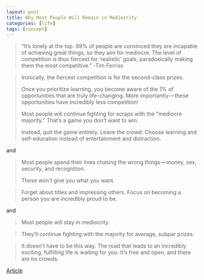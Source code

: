 ```yaml
---
layout: post
title: Why Most People Will Remain in Mediocrity
categories: [life]
tags: [concept]
---
```

> “It’s lonely at the top. 99% of people are convinced they are incapable of achieving great things, so they aim for mediocre. The level of competition is thus fiercest for ‘realistic’ goals, paradoxically making them the most competitive.”
-Tim Ferriss

> Ironically, the fiercest competition is for the second-class prizes.
>
> Once you prioritize learning, you become aware of the 1% of opportunities that are truly life-changing. More importantly — these opportunities have incredibly less competition!
>
> Most people will continue fighting for scraps with the “mediocre majority.” That’s a game you don’t want to win.
>
> Instead, quit the game entirely. Leave the crowd. Choose learning and self-education instead of entertainment and distraction.

and

>Most people spend their lives chasing the wrong things — money, sex, security, and recognition.
>
>These won’t give you what you want.

>Forget about titles and impressing others. Focus on becoming a person you are incredibly proud to be.


and

> Most people will stay in mediocrity.

> They’ll continue fighting with the majority for average, subpar prizes.

> It doesn’t have to be this way. The road that leads to an incredibly exciting, fulfilling life is waiting for you. It’s free and open, and there are no crowds.



[Article](https://medium.com/the-mission/why-most-people-will-remain-in-mediocrity-6c7e24c48d12)

